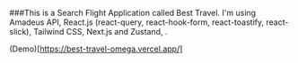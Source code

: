 ###This is a Search Flight Application called Best Travel. I'm using Amadeus API, React.js (react-query, react-hook-form, react-toastify, react-slick), Tailwind CSS, Next.js and Zustand, .

(Demo)[https://best-travel-omega.vercel.app/]
